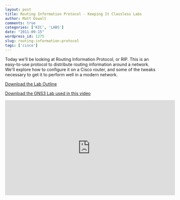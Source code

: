 ```yaml
---
layout: post
title: Routing Information Protocol - Keeping It Classless Labs
author: Matt Oswalt
comments: true
categories: ['KIC', 'LABS']
date: "2011-09-15"
wordpress_id: 1275
slug: routing-information-protocol
tags: ['cisco']
---
```



Today we'll be looking at Routing Information Protocol, or RIP. This is an easy-to-use protocol to distribute routing information around a network. We'll explore how to configure it on a Cisco router, and some of the tweaks necessary to get it to perform well in a modern network.

[Download the Lab Outline](assets/2011/09/Lab2Outline.pdf)

[Download the GNS3 Lab used in this video](assets/2011/09/KIC_LABS_2.zip)

<div style="text-align: center"><iframe width="560" height="315" src="http://www.youtube.com/embed/CAZ6Ae3v3RE" frameborder="0" allowfullscreen></iframe></div>
